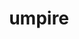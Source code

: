 ---
title: "umpire"
layout: cache
categories: [package, develop-2024-05-12]
meta: {"versions": ["2023.06.0", "2024.02.0", "6.0.0"], "compilers": ["cce@=15.0.1", "gcc@=10.3.0", "gcc@=11.1.0", "gcc@=11.4.0", "gcc@=7.3.1", "gcc@=7.5.0", "gcc@=9.4.0", "oneapi@=2024.0.0"], "oss": ["amzn2", "rhel8", "sle_hpc15", "ubuntu18.04", "ubuntu20.04", "ubuntu22.04"], "platforms": ["linux"], "targets": ["aarch64", "neoverse_n1", "neoverse_v1", "neoverse_v2", "ppc64le", "x86_64_v3", "x86_64_v4", "zen4"], "stacks": ["data-vis-sdk", "e4s", "e4s-cray-rhel", "e4s-cray-sles", "e4s-neoverse-v2", "e4s-neoverse_v1", "e4s-oneapi", "e4s-power", "e4s-rocm-external", "radiuss", "radiuss-aws", "radiuss-aws-aarch64", "root"], "num_specs": 45, "num_specs_by_stack": {"root": 45, "radiuss-aws-aarch64": 4, "radiuss-aws": 3, "e4s-cray-rhel": 1, "e4s-cray-sles": 1, "radiuss": 3, "e4s-power": 5, "data-vis-sdk": 2, "e4s-neoverse_v1": 7, "e4s-neoverse-v2": 7, "e4s": 5, "e4s-rocm-external": 4, "e4s-oneapi": 3}}
spec_details: [{"hash": "dny2ro7feucowjp67rxzbjk7ttemtyhm", "compiler": "gcc@=7.3.1", "versions": ["2023.06.0"], "os": "amzn2", "platform": "linux", "target": "aarch64", "variants": ["~asan", "~backtrace", "build_system=cmake", "build_type=Release", "+c", "~cuda", "~dev_benchmarks", "~device_alloc", "~deviceconst", "~examples", "~fortran", "generator=make", "~ipc_shmem", "~ipo", "+mpi", "~numa", "~openmp", "~openmp_target", "patches=b963f07,c9ddae1", "~rocm", "~sanitizer_tests", "+shared", "~sqlite_experimental", "tests=none", "~tools", "~werror"], "stacks": ["root", "radiuss-aws-aarch64"], "size": "-", "tarball": "https://binaries.spack.io/develop-2024-05-12/build_cache/linux-amzn2-aarch64/gcc-7.3.1/umpire-2023.06.0/linux-amzn2-aarch64-gcc-7.3.1-umpire-2023.06.0-dny2ro7feucowjp67rxzbjk7ttemtyhm.spack"}, {"hash": "rgmfyrnfvwkuk3kxlzbqflwdkw7oqxby", "compiler": "gcc@=7.3.1", "versions": ["2024.02.0"], "os": "amzn2", "platform": "linux", "target": "aarch64", "variants": ["~asan", "~backtrace", "build_system=cmake", "build_type=Release", "+c", "~cuda", "~dev_benchmarks", "~device_alloc", "~deviceconst", "~examples", "~fortran", "generator=make", "~ipc_shmem", "~ipo", "+mpi", "~numa", "~openmp", "~openmp_target", "~rocm", "~sanitizer_tests", "+shared", "~sqlite_experimental", "tests=none", "~tools", "~werror"], "stacks": ["root", "radiuss-aws-aarch64"], "size": "-", "tarball": "https://binaries.spack.io/develop-2024-05-12/build_cache/linux-amzn2-aarch64/gcc-7.3.1/umpire-2024.02.0/linux-amzn2-aarch64-gcc-7.3.1-umpire-2024.02.0-rgmfyrnfvwkuk3kxlzbqflwdkw7oqxby.spack"}, {"hash": "nvg4wbuobysoezd7tj4vg7kbqkewhbwm", "compiler": "gcc@=7.3.1", "versions": ["2023.06.0"], "os": "amzn2", "platform": "linux", "target": "neoverse_n1", "variants": ["~asan", "~backtrace", "build_system=cmake", "build_type=Release", "+c", "~cuda", "~dev_benchmarks", "~device_alloc", "~deviceconst", "~examples", "~fortran", "generator=make", "~ipc_shmem", "~ipo", "+mpi", "~numa", "~openmp", "~openmp_target", "patches=b963f07,c9ddae1", "~rocm", "~sanitizer_tests", "+shared", "~sqlite_experimental", "tests=none", "~tools", "~werror"], "stacks": ["root", "radiuss-aws-aarch64"], "size": "-", "tarball": "https://binaries.spack.io/develop-2024-05-12/build_cache/linux-amzn2-neoverse_n1/gcc-7.3.1/umpire-2023.06.0/linux-amzn2-neoverse_n1-gcc-7.3.1-umpire-2023.06.0-nvg4wbuobysoezd7tj4vg7kbqkewhbwm.spack"}, {"hash": "o445e75ibpvmhaztrz4p7vxmifhg6q5h", "compiler": "gcc@=7.3.1", "versions": ["2024.02.0"], "os": "amzn2", "platform": "linux", "target": "neoverse_n1", "variants": ["~asan", "~backtrace", "build_system=cmake", "build_type=Release", "+c", "~cuda", "~dev_benchmarks", "~device_alloc", "~deviceconst", "~examples", "~fortran", "generator=make", "~ipc_shmem", "~ipo", "+mpi", "~numa", "~openmp", "~openmp_target", "~rocm", "~sanitizer_tests", "+shared", "~sqlite_experimental", "tests=none", "~tools", "~werror"], "stacks": ["root", "radiuss-aws-aarch64"], "size": "-", "tarball": "https://binaries.spack.io/develop-2024-05-12/build_cache/linux-amzn2-neoverse_n1/gcc-7.3.1/umpire-2024.02.0/linux-amzn2-neoverse_n1-gcc-7.3.1-umpire-2024.02.0-o445e75ibpvmhaztrz4p7vxmifhg6q5h.spack"}, {"hash": "prfxzkkihumwi3a65fwek5mh6dkrbucy", "compiler": "gcc@=7.3.1", "versions": ["2023.06.0"], "os": "amzn2", "platform": "linux", "target": "x86_64_v3", "variants": ["~asan", "~backtrace", "build_system=cmake", "build_type=Release", "+c", "~cuda", "~dev_benchmarks", "~device_alloc", "~deviceconst", "~examples", "~fortran", "generator=make", "~ipc_shmem", "~ipo", "+mpi", "~numa", "~openmp", "~openmp_target", "patches=b963f07,c9ddae1", "~rocm", "~sanitizer_tests", "+shared", "~sqlite_experimental", "tests=none", "~tools", "~werror"], "stacks": ["radiuss-aws", "root"], "size": "-", "tarball": "https://binaries.spack.io/develop-2024-05-12/build_cache/linux-amzn2-x86_64_v3/gcc-7.3.1/umpire-2023.06.0/linux-amzn2-x86_64_v3-gcc-7.3.1-umpire-2023.06.0-prfxzkkihumwi3a65fwek5mh6dkrbucy.spack"}, {"hash": "q3xblma5e4sn4iawhl4yv4dxf67b3vfx", "compiler": "gcc@=7.3.1", "versions": ["2024.02.0"], "os": "amzn2", "platform": "linux", "target": "x86_64_v3", "variants": ["~asan", "~backtrace", "build_system=cmake", "build_type=Release", "+c", "~cuda", "~dev_benchmarks", "~device_alloc", "~deviceconst", "~examples", "~fortran", "generator=make", "~ipc_shmem", "~ipo", "+mpi", "~numa", "~openmp", "~openmp_target", "~rocm", "~sanitizer_tests", "+shared", "~sqlite_experimental", "tests=none", "~tools", "~werror"], "stacks": ["radiuss-aws", "root"], "size": "-", "tarball": "https://binaries.spack.io/develop-2024-05-12/build_cache/linux-amzn2-x86_64_v3/gcc-7.3.1/umpire-2024.02.0/linux-amzn2-x86_64_v3-gcc-7.3.1-umpire-2024.02.0-q3xblma5e4sn4iawhl4yv4dxf67b3vfx.spack"}, {"hash": "opvhxgrh46rxp5cqsn7zfe2c3wii2j6w", "compiler": "gcc@=7.3.1", "versions": ["2024.02.0"], "os": "amzn2", "platform": "linux", "target": "x86_64_v3", "variants": ["~asan", "~backtrace", "build_system=cmake", "build_type=Release", "+c", "+cuda", "cuda_arch=70", "~dev_benchmarks", "~device_alloc", "~deviceconst", "~examples", "~fortran", "generator=make", "~ipc_shmem", "~ipo", "+mpi", "~numa", "~openmp", "~openmp_target", "~rocm", "~sanitizer_tests", "~shared", "~sqlite_experimental", "tests=none", "~tools", "~werror"], "stacks": ["radiuss-aws", "root"], "size": "-", "tarball": "https://binaries.spack.io/develop-2024-05-12/build_cache/linux-amzn2-x86_64_v3/gcc-7.3.1/umpire-2024.02.0/linux-amzn2-x86_64_v3-gcc-7.3.1-umpire-2024.02.0-opvhxgrh46rxp5cqsn7zfe2c3wii2j6w.spack"}, {"hash": "nzfsiuz7ps2tpupnxjbm7e24lznv4vxy", "compiler": "cce@=15.0.1", "versions": ["2024.02.0"], "os": "rhel8", "platform": "linux", "target": "zen4", "variants": ["~asan", "~backtrace", "build_system=cmake", "build_type=Release", "+c", "~cuda", "~dev_benchmarks", "~device_alloc", "~deviceconst", "~examples", "~fortran", "generator=make", "~ipc_shmem", "~ipo", "+mpi", "~numa", "~openmp", "~openmp_target", "~rocm", "~sanitizer_tests", "+shared", "~sqlite_experimental", "tests=none", "~tools", "~werror"], "stacks": ["e4s-cray-rhel", "root"], "size": "-", "tarball": "https://binaries.spack.io/develop-2024-05-12/build_cache/linux-rhel8-zen4/cce-15.0.1/umpire-2024.02.0/linux-rhel8-zen4-cce-15.0.1-umpire-2024.02.0-nzfsiuz7ps2tpupnxjbm7e24lznv4vxy.spack"}, {"hash": "aqj547inapr64qmflvoqc6bvfmo2od2g", "compiler": "gcc@=10.3.0", "versions": ["2024.02.0"], "os": "sle_hpc15", "platform": "linux", "target": "x86_64_v4", "variants": ["~asan", "~backtrace", "build_system=cmake", "build_type=Release", "+c", "~cuda", "~dev_benchmarks", "~device_alloc", "~deviceconst", "~examples", "~fortran", "generator=make", "~ipc_shmem", "~ipo", "+mpi", "~numa", "~openmp", "~openmp_target", "~rocm", "~sanitizer_tests", "+shared", "~sqlite_experimental", "tests=none", "~tools", "~werror"], "stacks": ["root", "e4s-cray-sles"], "size": "-", "tarball": "https://binaries.spack.io/develop-2024-05-12/build_cache/linux-sle_hpc15-x86_64_v4/gcc-10.3.0/umpire-2024.02.0/linux-sle_hpc15-x86_64_v4-gcc-10.3.0-umpire-2024.02.0-aqj547inapr64qmflvoqc6bvfmo2od2g.spack"}, {"hash": "lnpwobzcpw7altpp75tr4kuqpobmri6e", "compiler": "gcc@=7.5.0", "versions": ["2024.02.0"], "os": "ubuntu18.04", "platform": "linux", "target": "x86_64_v3", "variants": ["~asan", "~backtrace", "build_system=cmake", "build_type=Release", "+c", "~cuda", "~dev_benchmarks", "~device_alloc", "~deviceconst", "~examples", "~fortran", "generator=make", "~ipc_shmem", "~ipo", "~mpi", "~numa", "+openmp", "~openmp_target", "~rocm", "~sanitizer_tests", "+shared", "~sqlite_experimental", "tests=none", "~tools", "~werror"], "stacks": ["root", "radiuss"], "size": "-", "tarball": "https://binaries.spack.io/develop-2024-05-12/build_cache/linux-ubuntu18.04-x86_64_v3/gcc-7.5.0/umpire-2024.02.0/linux-ubuntu18.04-x86_64_v3-gcc-7.5.0-umpire-2024.02.0-lnpwobzcpw7altpp75tr4kuqpobmri6e.spack"}, {"hash": "xcr7uwwrkntmsbq3udu65tp7bfl72sgd", "compiler": "gcc@=7.5.0", "versions": ["2023.06.0"], "os": "ubuntu18.04", "platform": "linux", "target": "x86_64_v3", "variants": ["~asan", "~backtrace", "build_system=cmake", "build_type=Release", "+c", "~cuda", "~dev_benchmarks", "~device_alloc", "~deviceconst", "~examples", "~fortran", "generator=make", "~ipc_shmem", "~ipo", "~mpi", "~numa", "~openmp", "~openmp_target", "patches=b963f07,c9ddae1", "~rocm", "~sanitizer_tests", "+shared", "~sqlite_experimental", "tests=none", "~tools", "~werror"], "stacks": ["root", "radiuss"], "size": "-", "tarball": "https://binaries.spack.io/develop-2024-05-12/build_cache/linux-ubuntu18.04-x86_64_v3/gcc-7.5.0/umpire-2023.06.0/linux-ubuntu18.04-x86_64_v3-gcc-7.5.0-umpire-2023.06.0-xcr7uwwrkntmsbq3udu65tp7bfl72sgd.spack"}, {"hash": "qhyxsa4luvwldcyyg2dc6dn2jiztuywj", "compiler": "gcc@=7.5.0", "versions": ["2024.02.0"], "os": "ubuntu18.04", "platform": "linux", "target": "x86_64_v3", "variants": ["~asan", "~backtrace", "build_system=cmake", "build_type=Release", "+c", "~cuda", "~dev_benchmarks", "~device_alloc", "~deviceconst", "~examples", "~fortran", "generator=make", "~ipc_shmem", "~ipo", "~mpi", "~numa", "~openmp", "~openmp_target", "~rocm", "~sanitizer_tests", "+shared", "~sqlite_experimental", "tests=none", "~tools", "~werror"], "stacks": ["root", "radiuss"], "size": "-", "tarball": "https://binaries.spack.io/develop-2024-05-12/build_cache/linux-ubuntu18.04-x86_64_v3/gcc-7.5.0/umpire-2024.02.0/linux-ubuntu18.04-x86_64_v3-gcc-7.5.0-umpire-2024.02.0-qhyxsa4luvwldcyyg2dc6dn2jiztuywj.spack"}, {"hash": "fuwfb7xp6ipa5naobeq2tb6qb53axn22", "compiler": "gcc@=9.4.0", "versions": ["2024.02.0"], "os": "ubuntu20.04", "platform": "linux", "target": "ppc64le", "variants": ["~asan", "~backtrace", "build_system=cmake", "build_type=Release", "+c", "~cuda", "~dev_benchmarks", "~device_alloc", "~deviceconst", "~examples", "~fortran", "generator=make", "~ipc_shmem", "~ipo", "+mpi", "~numa", "+openmp", "~openmp_target", "~rocm", "~sanitizer_tests", "+shared", "~sqlite_experimental", "tests=none", "~tools", "~werror"], "stacks": ["root", "e4s-power"], "size": "-", "tarball": "https://binaries.spack.io/develop-2024-05-12/build_cache/linux-ubuntu20.04-ppc64le/gcc-9.4.0/umpire-2024.02.0/linux-ubuntu20.04-ppc64le-gcc-9.4.0-umpire-2024.02.0-fuwfb7xp6ipa5naobeq2tb6qb53axn22.spack"}, {"hash": "ykplxmv5wkgqqldhj7mejvnxkdmbu37w", "compiler": "gcc@=9.4.0", "versions": ["2023.06.0"], "os": "ubuntu20.04", "platform": "linux", "target": "ppc64le", "variants": ["~asan", "~backtrace", "build_system=cmake", "build_type=Release", "+c", "~cuda", "~dev_benchmarks", "~device_alloc", "~deviceconst", "~examples", "~fortran", "generator=make", "~ipc_shmem", "~ipo", "+mpi", "~numa", "~openmp", "~openmp_target", "patches=b963f07,c9ddae1", "~rocm", "~sanitizer_tests", "+shared", "~sqlite_experimental", "tests=none", "~tools", "~werror"], "stacks": ["root", "e4s-power"], "size": "-", "tarball": "https://binaries.spack.io/develop-2024-05-12/build_cache/linux-ubuntu20.04-ppc64le/gcc-9.4.0/umpire-2023.06.0/linux-ubuntu20.04-ppc64le-gcc-9.4.0-umpire-2023.06.0-ykplxmv5wkgqqldhj7mejvnxkdmbu37w.spack"}, {"hash": "tegc6x3n3qp7dkltvnxpz443ocrib4ox", "compiler": "gcc@=9.4.0", "versions": ["2024.02.0"], "os": "ubuntu20.04", "platform": "linux", "target": "ppc64le", "variants": ["~asan", "~backtrace", "build_system=cmake", "build_type=Release", "+c", "+cuda", "cuda_arch=70", "~dev_benchmarks", "~device_alloc", "~deviceconst", "~examples", "~fortran", "generator=make", "~ipc_shmem", "~ipo", "+mpi", "~numa", "~openmp", "~openmp_target", "~rocm", "~sanitizer_tests", "~shared", "~sqlite_experimental", "tests=none", "~tools", "~werror"], "stacks": ["root", "e4s-power"], "size": "-", "tarball": "https://binaries.spack.io/develop-2024-05-12/build_cache/linux-ubuntu20.04-ppc64le/gcc-9.4.0/umpire-2024.02.0/linux-ubuntu20.04-ppc64le-gcc-9.4.0-umpire-2024.02.0-tegc6x3n3qp7dkltvnxpz443ocrib4ox.spack"}, {"hash": "r7hp6nckrp3kvqcrtjjz5ebt5xzokmwl", "compiler": "gcc@=9.4.0", "versions": ["2024.02.0"], "os": "ubuntu20.04", "platform": "linux", "target": "ppc64le", "variants": ["~asan", "~backtrace", "build_system=cmake", "build_type=Release", "+c", "~cuda", "~dev_benchmarks", "~device_alloc", "~deviceconst", "~examples", "~fortran", "generator=make", "~ipc_shmem", "~ipo", "+mpi", "~numa", "~openmp", "~openmp_target", "~rocm", "~sanitizer_tests", "+shared", "~sqlite_experimental", "tests=none", "~tools", "~werror"], "stacks": ["root", "e4s-power"], "size": "-", "tarball": "https://binaries.spack.io/develop-2024-05-12/build_cache/linux-ubuntu20.04-ppc64le/gcc-9.4.0/umpire-2024.02.0/linux-ubuntu20.04-ppc64le-gcc-9.4.0-umpire-2024.02.0-r7hp6nckrp3kvqcrtjjz5ebt5xzokmwl.spack"}, {"hash": "afkaifps4idrrgqa4j6i4uql7mv3v7va", "compiler": "gcc@=9.4.0", "versions": ["6.0.0"], "os": "ubuntu20.04", "platform": "linux", "target": "ppc64le", "variants": ["~asan", "~backtrace", "build_system=cmake", "build_type=Release", "+c", "+cuda", "cuda_arch=70", "~dev_benchmarks", "~device_alloc", "~deviceconst", "~examples", "~fortran", "generator=make", "~ipc_shmem", "~ipo", "+mpi", "~numa", "~openmp", "~openmp_target", "~rocm", "~sanitizer_tests", "~shared", "~sqlite_experimental", "tests=none", "~tools", "~werror"], "stacks": ["root", "e4s-power"], "size": "-", "tarball": "https://binaries.spack.io/develop-2024-05-12/build_cache/linux-ubuntu20.04-ppc64le/gcc-9.4.0/umpire-6.0.0/linux-ubuntu20.04-ppc64le-gcc-9.4.0-umpire-6.0.0-afkaifps4idrrgqa4j6i4uql7mv3v7va.spack"}, {"hash": "b4iwiy26wnotcbwlxochp55fn3ulop5e", "compiler": "gcc@=11.1.0", "versions": ["6.0.0"], "os": "ubuntu20.04", "platform": "linux", "target": "x86_64_v3", "variants": ["~asan", "~backtrace", "build_system=cmake", "build_type=Release", "+c", "~cuda", "~dev_benchmarks", "~device_alloc", "~deviceconst", "~examples", "~fortran", "generator=make", "~ipc_shmem", "~ipo", "~mpi", "~numa", "~openmp", "~openmp_target", "~rocm", "~sanitizer_tests", "+shared", "~sqlite_experimental", "tests=none", "~tools", "~werror"], "stacks": ["data-vis-sdk", "root"], "size": "-", "tarball": "https://binaries.spack.io/develop-2024-05-12/build_cache/linux-ubuntu20.04-x86_64_v3/gcc-11.1.0/umpire-6.0.0/linux-ubuntu20.04-x86_64_v3-gcc-11.1.0-umpire-6.0.0-b4iwiy26wnotcbwlxochp55fn3ulop5e.spack"}, {"hash": "5n6koxrvduzpoq52f2e3bemqhqojjjjq", "compiler": "gcc@=11.1.0", "versions": ["6.0.0"], "os": "ubuntu20.04", "platform": "linux", "target": "x86_64_v3", "variants": ["~asan", "~backtrace", "build_system=cmake", "build_type=Release", "+c", "~cuda", "~dev_benchmarks", "~device_alloc", "~deviceconst", "~examples", "~fortran", "generator=make", "~ipc_shmem", "~ipo", "~mpi", "~numa", "~openmp", "~openmp_target", "~rocm", "~sanitizer_tests", "+shared", "~sqlite_experimental", "tests=none", "~tools", "~werror"], "stacks": ["data-vis-sdk", "root"], "size": "-", "tarball": "https://binaries.spack.io/develop-2024-05-12/build_cache/linux-ubuntu20.04-x86_64_v3/gcc-11.1.0/umpire-6.0.0/linux-ubuntu20.04-x86_64_v3-gcc-11.1.0-umpire-6.0.0-5n6koxrvduzpoq52f2e3bemqhqojjjjq.spack"}, {"hash": "hhjfkghtrahdbevji4uej4qprtstcho2", "compiler": "gcc@=11.4.0", "versions": ["2023.06.0"], "os": "ubuntu22.04", "platform": "linux", "target": "neoverse_v1", "variants": ["~asan", "~backtrace", "build_system=cmake", "build_type=Release", "+c", "~cuda", "~dev_benchmarks", "~device_alloc", "~deviceconst", "~examples", "~fortran", "generator=make", "~ipc_shmem", "~ipo", "+mpi", "~numa", "~openmp", "~openmp_target", "patches=b963f07,c9ddae1", "~rocm", "~sanitizer_tests", "+shared", "~sqlite_experimental", "tests=none", "~tools", "~werror"], "stacks": ["root", "e4s-neoverse_v1"], "size": "-", "tarball": "https://binaries.spack.io/develop-2024-05-12/build_cache/linux-ubuntu22.04-neoverse_v1/gcc-11.4.0/umpire-2023.06.0/linux-ubuntu22.04-neoverse_v1-gcc-11.4.0-umpire-2023.06.0-hhjfkghtrahdbevji4uej4qprtstcho2.spack"}, {"hash": "rh45on2bw7zyghouwh3xbsco7y32njsu", "compiler": "gcc@=11.4.0", "versions": ["2024.02.0"], "os": "ubuntu22.04", "platform": "linux", "target": "neoverse_v1", "variants": ["~asan", "~backtrace", "build_system=cmake", "build_type=Release", "+c", "~cuda", "~dev_benchmarks", "~device_alloc", "~deviceconst", "~examples", "~fortran", "generator=make", "~ipc_shmem", "~ipo", "+mpi", "~numa", "+openmp", "~openmp_target", "~rocm", "~sanitizer_tests", "+shared", "~sqlite_experimental", "tests=none", "~tools", "~werror"], "stacks": ["root", "e4s-neoverse_v1"], "size": "-", "tarball": "https://binaries.spack.io/develop-2024-05-12/build_cache/linux-ubuntu22.04-neoverse_v1/gcc-11.4.0/umpire-2024.02.0/linux-ubuntu22.04-neoverse_v1-gcc-11.4.0-umpire-2024.02.0-rh45on2bw7zyghouwh3xbsco7y32njsu.spack"}, {"hash": "65rjvx6pdatiqke7nh5ehcmwdnkz4mh3", "compiler": "gcc@=11.4.0", "versions": ["2024.02.0"], "os": "ubuntu22.04", "platform": "linux", "target": "neoverse_v1", "variants": ["~asan", "~backtrace", "build_system=cmake", "build_type=Release", "+c", "+cuda", "cuda_arch=75", "~dev_benchmarks", "~device_alloc", "~deviceconst", "~examples", "~fortran", "generator=make", "~ipc_shmem", "~ipo", "+mpi", "~numa", "~openmp", "~openmp_target", "~rocm", "~sanitizer_tests", "~shared", "~sqlite_experimental", "tests=none", "~tools", "~werror"], "stacks": ["root", "e4s-neoverse_v1"], "size": "-", "tarball": "https://binaries.spack.io/develop-2024-05-12/build_cache/linux-ubuntu22.04-neoverse_v1/gcc-11.4.0/umpire-2024.02.0/linux-ubuntu22.04-neoverse_v1-gcc-11.4.0-umpire-2024.02.0-65rjvx6pdatiqke7nh5ehcmwdnkz4mh3.spack"}, {"hash": "xkwibvw7s2wnxzytfxkmfotlh4kurpwn", "compiler": "gcc@=11.4.0", "versions": ["2024.02.0"], "os": "ubuntu22.04", "platform": "linux", "target": "neoverse_v1", "variants": ["~asan", "~backtrace", "build_system=cmake", "build_type=Release", "+c", "+cuda", "cuda_arch=90", "~dev_benchmarks", "~device_alloc", "~deviceconst", "~examples", "~fortran", "generator=make", "~ipc_shmem", "~ipo", "+mpi", "~numa", "~openmp", "~openmp_target", "~rocm", "~sanitizer_tests", "~shared", "~sqlite_experimental", "tests=none", "~tools", "~werror"], "stacks": ["root", "e4s-neoverse_v1"], "size": "-", "tarball": "https://binaries.spack.io/develop-2024-05-12/build_cache/linux-ubuntu22.04-neoverse_v1/gcc-11.4.0/umpire-2024.02.0/linux-ubuntu22.04-neoverse_v1-gcc-11.4.0-umpire-2024.02.0-xkwibvw7s2wnxzytfxkmfotlh4kurpwn.spack"}, {"hash": "6k4f35vdi62v3o7jpvm2kwnfn33732nn", "compiler": "gcc@=11.4.0", "versions": ["2024.02.0"], "os": "ubuntu22.04", "platform": "linux", "target": "neoverse_v1", "variants": ["~asan", "~backtrace", "build_system=cmake", "build_type=Release", "+c", "~cuda", "~dev_benchmarks", "~device_alloc", "~deviceconst", "~examples", "~fortran", "generator=make", "~ipc_shmem", "~ipo", "+mpi", "~numa", "~openmp", "~openmp_target", "~rocm", "~sanitizer_tests", "+shared", "~sqlite_experimental", "tests=none", "~tools", "~werror"], "stacks": ["root", "e4s-neoverse_v1"], "size": "-", "tarball": "https://binaries.spack.io/develop-2024-05-12/build_cache/linux-ubuntu22.04-neoverse_v1/gcc-11.4.0/umpire-2024.02.0/linux-ubuntu22.04-neoverse_v1-gcc-11.4.0-umpire-2024.02.0-6k4f35vdi62v3o7jpvm2kwnfn33732nn.spack"}, {"hash": "zmyvhlskw3aqdhc6kvv7rciur7syadnn", "compiler": "gcc@=11.4.0", "versions": ["2024.02.0"], "os": "ubuntu22.04", "platform": "linux", "target": "neoverse_v1", "variants": ["~asan", "~backtrace", "build_system=cmake", "build_type=Release", "+c", "+cuda", "cuda_arch=80", "~dev_benchmarks", "~device_alloc", "~deviceconst", "~examples", "~fortran", "generator=make", "~ipc_shmem", "~ipo", "+mpi", "~numa", "~openmp", "~openmp_target", "~rocm", "~sanitizer_tests", "~shared", "~sqlite_experimental", "tests=none", "~tools", "~werror"], "stacks": ["root", "e4s-neoverse_v1"], "size": "-", "tarball": "https://binaries.spack.io/develop-2024-05-12/build_cache/linux-ubuntu22.04-neoverse_v1/gcc-11.4.0/umpire-2024.02.0/linux-ubuntu22.04-neoverse_v1-gcc-11.4.0-umpire-2024.02.0-zmyvhlskw3aqdhc6kvv7rciur7syadnn.spack"}, {"hash": "ukmxyju4hontvieulhltz6tmcdfynrz3", "compiler": "gcc@=11.4.0", "versions": ["2024.02.0"], "os": "ubuntu22.04", "platform": "linux", "target": "neoverse_v1", "variants": ["~asan", "~backtrace", "build_system=cmake", "build_type=Release", "+c", "~cuda", "~dev_benchmarks", "~device_alloc", "~deviceconst", "~examples", "~fortran", "generator=make", "~ipc_shmem", "~ipo", "+mpi", "~numa", "~openmp", "~openmp_target", "~rocm", "~sanitizer_tests", "+shared", "~sqlite_experimental", "tests=none", "~tools", "~werror"], "stacks": ["root", "e4s-neoverse_v1"], "size": "-", "tarball": "https://binaries.spack.io/develop-2024-05-12/build_cache/linux-ubuntu22.04-neoverse_v1/gcc-11.4.0/umpire-2024.02.0/linux-ubuntu22.04-neoverse_v1-gcc-11.4.0-umpire-2024.02.0-ukmxyju4hontvieulhltz6tmcdfynrz3.spack"}, {"hash": "ncfthlxl272sos4rlvxrokfr446m3fku", "compiler": "gcc@=11.4.0", "versions": ["2023.06.0"], "os": "ubuntu22.04", "platform": "linux", "target": "neoverse_v2", "variants": ["~asan", "~backtrace", "build_system=cmake", "build_type=Release", "+c", "~cuda", "~dev_benchmarks", "~device_alloc", "~deviceconst", "~examples", "~fortran", "generator=make", "~ipc_shmem", "~ipo", "+mpi", "~numa", "~openmp", "~openmp_target", "patches=b963f07,c9ddae1", "~rocm", "~sanitizer_tests", "+shared", "~sqlite_experimental", "tests=none", "~tools", "~werror"], "stacks": ["root", "e4s-neoverse-v2"], "size": "-", "tarball": "https://binaries.spack.io/develop-2024-05-12/build_cache/linux-ubuntu22.04-neoverse_v2/gcc-11.4.0/umpire-2023.06.0/linux-ubuntu22.04-neoverse_v2-gcc-11.4.0-umpire-2023.06.0-ncfthlxl272sos4rlvxrokfr446m3fku.spack"}, {"hash": "45ohfkmgp4mt3ysbb3r6j2mpaytnxbmr", "compiler": "gcc@=11.4.0", "versions": ["2024.02.0"], "os": "ubuntu22.04", "platform": "linux", "target": "neoverse_v2", "variants": ["~asan", "~backtrace", "build_system=cmake", "build_type=Release", "+c", "~cuda", "~dev_benchmarks", "~device_alloc", "~deviceconst", "~examples", "~fortran", "generator=make", "~ipc_shmem", "~ipo", "+mpi", "~numa", "~openmp", "~openmp_target", "~rocm", "~sanitizer_tests", "+shared", "~sqlite_experimental", "tests=none", "~tools", "~werror"], "stacks": ["root", "e4s-neoverse-v2"], "size": "-", "tarball": "https://binaries.spack.io/develop-2024-05-12/build_cache/linux-ubuntu22.04-neoverse_v2/gcc-11.4.0/umpire-2024.02.0/linux-ubuntu22.04-neoverse_v2-gcc-11.4.0-umpire-2024.02.0-45ohfkmgp4mt3ysbb3r6j2mpaytnxbmr.spack"}, {"hash": "pimr5uj2mfaf7bstbl2frvme4vxxqdje", "compiler": "gcc@=11.4.0", "versions": ["2024.02.0"], "os": "ubuntu22.04", "platform": "linux", "target": "neoverse_v2", "variants": ["~asan", "~backtrace", "build_system=cmake", "build_type=Release", "+c", "~cuda", "~dev_benchmarks", "~device_alloc", "~deviceconst", "~examples", "~fortran", "generator=make", "~ipc_shmem", "~ipo", "+mpi", "~numa", "+openmp", "~openmp_target", "~rocm", "~sanitizer_tests", "+shared", "~sqlite_experimental", "tests=none", "~tools", "~werror"], "stacks": ["root", "e4s-neoverse-v2"], "size": "-", "tarball": "https://binaries.spack.io/develop-2024-05-12/build_cache/linux-ubuntu22.04-neoverse_v2/gcc-11.4.0/umpire-2024.02.0/linux-ubuntu22.04-neoverse_v2-gcc-11.4.0-umpire-2024.02.0-pimr5uj2mfaf7bstbl2frvme4vxxqdje.spack"}, {"hash": "zfhuidxw4mc5ivmryktgqwmzvk4pqf6b", "compiler": "gcc@=11.4.0", "versions": ["2024.02.0"], "os": "ubuntu22.04", "platform": "linux", "target": "neoverse_v2", "variants": ["~asan", "~backtrace", "build_system=cmake", "build_type=Release", "+c", "~cuda", "~dev_benchmarks", "~device_alloc", "~deviceconst", "~examples", "~fortran", "generator=make", "~ipc_shmem", "~ipo", "+mpi", "~numa", "~openmp", "~openmp_target", "~rocm", "~sanitizer_tests", "+shared", "~sqlite_experimental", "tests=none", "~tools", "~werror"], "stacks": ["root", "e4s-neoverse-v2"], "size": "-", "tarball": "https://binaries.spack.io/develop-2024-05-12/build_cache/linux-ubuntu22.04-neoverse_v2/gcc-11.4.0/umpire-2024.02.0/linux-ubuntu22.04-neoverse_v2-gcc-11.4.0-umpire-2024.02.0-zfhuidxw4mc5ivmryktgqwmzvk4pqf6b.spack"}, {"hash": "znfajjap55u4nppg5zgajuhd3tv5p7ew", "compiler": "gcc@=11.4.0", "versions": ["2024.02.0"], "os": "ubuntu22.04", "platform": "linux", "target": "neoverse_v2", "variants": ["~asan", "~backtrace", "build_system=cmake", "build_type=Release", "+c", "+cuda", "cuda_arch=80", "~dev_benchmarks", "~device_alloc", "~deviceconst", "~examples", "~fortran", "generator=make", "~ipc_shmem", "~ipo", "+mpi", "~numa", "~openmp", "~openmp_target", "~rocm", "~sanitizer_tests", "~shared", "~sqlite_experimental", "tests=none", "~tools", "~werror"], "stacks": ["root", "e4s-neoverse-v2"], "size": "-", "tarball": "https://binaries.spack.io/develop-2024-05-12/build_cache/linux-ubuntu22.04-neoverse_v2/gcc-11.4.0/umpire-2024.02.0/linux-ubuntu22.04-neoverse_v2-gcc-11.4.0-umpire-2024.02.0-znfajjap55u4nppg5zgajuhd3tv5p7ew.spack"}, {"hash": "roi7wfpmygadmbclokhv7r3h4zlroeus", "compiler": "gcc@=11.4.0", "versions": ["2024.02.0"], "os": "ubuntu22.04", "platform": "linux", "target": "neoverse_v2", "variants": ["~asan", "~backtrace", "build_system=cmake", "build_type=Release", "+c", "+cuda", "cuda_arch=75", "~dev_benchmarks", "~device_alloc", "~deviceconst", "~examples", "~fortran", "generator=make", "~ipc_shmem", "~ipo", "+mpi", "~numa", "~openmp", "~openmp_target", "~rocm", "~sanitizer_tests", "~shared", "~sqlite_experimental", "tests=none", "~tools", "~werror"], "stacks": ["root", "e4s-neoverse-v2"], "size": "-", "tarball": "https://binaries.spack.io/develop-2024-05-12/build_cache/linux-ubuntu22.04-neoverse_v2/gcc-11.4.0/umpire-2024.02.0/linux-ubuntu22.04-neoverse_v2-gcc-11.4.0-umpire-2024.02.0-roi7wfpmygadmbclokhv7r3h4zlroeus.spack"}, {"hash": "x2iwaei2bswmmmslhxacxiyxpyhvuu3a", "compiler": "gcc@=11.4.0", "versions": ["2024.02.0"], "os": "ubuntu22.04", "platform": "linux", "target": "neoverse_v2", "variants": ["~asan", "~backtrace", "build_system=cmake", "build_type=Release", "+c", "+cuda", "cuda_arch=90", "~dev_benchmarks", "~device_alloc", "~deviceconst", "~examples", "~fortran", "generator=make", "~ipc_shmem", "~ipo", "+mpi", "~numa", "~openmp", "~openmp_target", "~rocm", "~sanitizer_tests", "~shared", "~sqlite_experimental", "tests=none", "~tools", "~werror"], "stacks": ["root", "e4s-neoverse-v2"], "size": "-", "tarball": "https://binaries.spack.io/develop-2024-05-12/build_cache/linux-ubuntu22.04-neoverse_v2/gcc-11.4.0/umpire-2024.02.0/linux-ubuntu22.04-neoverse_v2-gcc-11.4.0-umpire-2024.02.0-x2iwaei2bswmmmslhxacxiyxpyhvuu3a.spack"}, {"hash": "csls7wsf4osvgtjqw2xhnqsadvjg3vyv", "compiler": "gcc@=11.4.0", "versions": ["2023.06.0"], "os": "ubuntu22.04", "platform": "linux", "target": "x86_64_v3", "variants": ["~asan", "~backtrace", "build_system=cmake", "build_type=Release", "+c", "~cuda", "~dev_benchmarks", "~device_alloc", "~deviceconst", "~examples", "~fortran", "generator=make", "~ipc_shmem", "~ipo", "+mpi", "~numa", "~openmp", "~openmp_target", "patches=b963f07,c9ddae1", "~rocm", "~sanitizer_tests", "+shared", "~sqlite_experimental", "tests=none", "~tools", "~werror"], "stacks": ["root", "e4s"], "size": "-", "tarball": "https://binaries.spack.io/develop-2024-05-12/build_cache/linux-ubuntu22.04-x86_64_v3/gcc-11.4.0/umpire-2023.06.0/linux-ubuntu22.04-x86_64_v3-gcc-11.4.0-umpire-2023.06.0-csls7wsf4osvgtjqw2xhnqsadvjg3vyv.spack"}, {"hash": "nxlw2ir53isu2lhwzhd2m5dp6map36dz", "compiler": "gcc@=11.4.0", "versions": ["2023.06.0"], "os": "ubuntu22.04", "platform": "linux", "target": "x86_64_v3", "variants": ["~asan", "~backtrace", "build_system=cmake", "build_type=Release", "+c", "~cuda", "~dev_benchmarks", "~device_alloc", "~deviceconst", "~examples", "~fortran", "generator=make", "~ipc_shmem", "~ipo", "+mpi", "~numa", "~openmp", "~openmp_target", "patches=b963f07,c9ddae1", "~rocm", "~sanitizer_tests", "+shared", "~sqlite_experimental", "tests=none", "~tools", "~werror"], "stacks": ["root", "e4s"], "size": "-", "tarball": "https://binaries.spack.io/develop-2024-05-12/build_cache/linux-ubuntu22.04-x86_64_v3/gcc-11.4.0/umpire-2023.06.0/linux-ubuntu22.04-x86_64_v3-gcc-11.4.0-umpire-2023.06.0-nxlw2ir53isu2lhwzhd2m5dp6map36dz.spack"}, {"hash": "hp6erikuuxty44okabmxl7ieab4qgis2", "compiler": "gcc@=11.4.0", "versions": ["2024.02.0"], "os": "ubuntu22.04", "platform": "linux", "target": "x86_64_v3", "variants": ["~asan", "~backtrace", "build_system=cmake", "build_type=Release", "+c", "~cuda", "~dev_benchmarks", "~device_alloc", "~deviceconst", "~examples", "~fortran", "generator=make", "~ipc_shmem", "~ipo", "+mpi", "~numa", "+openmp", "~openmp_target", "~rocm", "~sanitizer_tests", "+shared", "~sqlite_experimental", "tests=none", "~tools", "~werror"], "stacks": ["root", "e4s"], "size": "-", "tarball": "https://binaries.spack.io/develop-2024-05-12/build_cache/linux-ubuntu22.04-x86_64_v3/gcc-11.4.0/umpire-2024.02.0/linux-ubuntu22.04-x86_64_v3-gcc-11.4.0-umpire-2024.02.0-hp6erikuuxty44okabmxl7ieab4qgis2.spack"}, {"hash": "hlejcdlwfeteyq4rtzef3rothcklb6nf", "compiler": "gcc@=11.4.0", "versions": ["2024.02.0"], "os": "ubuntu22.04", "platform": "linux", "target": "x86_64_v3", "variants": ["amdgpu_target=gfx908", "~asan", "~backtrace", "build_system=cmake", "build_type=Release", "+c", "~cuda", "~dev_benchmarks", "~device_alloc", "~deviceconst", "~examples", "~fortran", "generator=make", "~ipc_shmem", "~ipo", "+mpi", "~numa", "~openmp", "~openmp_target", "+rocm", "~sanitizer_tests", "+shared", "~sqlite_experimental", "tests=none", "~tools", "~werror"], "stacks": ["root", "e4s-rocm-external"], "size": "-", "tarball": "https://binaries.spack.io/develop-2024-05-12/build_cache/linux-ubuntu22.04-x86_64_v3/gcc-11.4.0/umpire-2024.02.0/linux-ubuntu22.04-x86_64_v3-gcc-11.4.0-umpire-2024.02.0-hlejcdlwfeteyq4rtzef3rothcklb6nf.spack"}, {"hash": "3jkiucxldubbxk66tacbva6xwkegedcs", "compiler": "gcc@=11.4.0", "versions": ["2024.02.0"], "os": "ubuntu22.04", "platform": "linux", "target": "x86_64_v3", "variants": ["amdgpu_target=gfx90a", "~asan", "~backtrace", "build_system=cmake", "build_type=Release", "+c", "~cuda", "~dev_benchmarks", "~device_alloc", "~deviceconst", "~examples", "~fortran", "generator=make", "~ipc_shmem", "~ipo", "+mpi", "~numa", "~openmp", "~openmp_target", "+rocm", "~sanitizer_tests", "+shared", "~sqlite_experimental", "tests=none", "~tools", "~werror"], "stacks": ["root", "e4s-rocm-external"], "size": "-", "tarball": "https://binaries.spack.io/develop-2024-05-12/build_cache/linux-ubuntu22.04-x86_64_v3/gcc-11.4.0/umpire-2024.02.0/linux-ubuntu22.04-x86_64_v3-gcc-11.4.0-umpire-2024.02.0-3jkiucxldubbxk66tacbva6xwkegedcs.spack"}, {"hash": "bhmy36q5ee26aergn3wunzgq7wor5bex", "compiler": "gcc@=11.4.0", "versions": ["2024.02.0"], "os": "ubuntu22.04", "platform": "linux", "target": "x86_64_v3", "variants": ["~asan", "~backtrace", "build_system=cmake", "build_type=Release", "+c", "~cuda", "~dev_benchmarks", "~device_alloc", "~deviceconst", "~examples", "~fortran", "generator=make", "~ipc_shmem", "~ipo", "+mpi", "~numa", "~openmp", "~openmp_target", "~rocm", "~sanitizer_tests", "+shared", "~sqlite_experimental", "tests=none", "~tools", "~werror"], "stacks": ["root", "e4s"], "size": "-", "tarball": "https://binaries.spack.io/develop-2024-05-12/build_cache/linux-ubuntu22.04-x86_64_v3/gcc-11.4.0/umpire-2024.02.0/linux-ubuntu22.04-x86_64_v3-gcc-11.4.0-umpire-2024.02.0-bhmy36q5ee26aergn3wunzgq7wor5bex.spack"}, {"hash": "w6vsvwkamoyussapnpaqwlkuhju5g32v", "compiler": "gcc@=11.4.0", "versions": ["2024.02.0"], "os": "ubuntu22.04", "platform": "linux", "target": "x86_64_v3", "variants": ["~asan", "~backtrace", "build_system=cmake", "build_type=Release", "+c", "~cuda", "~dev_benchmarks", "~device_alloc", "~deviceconst", "~examples", "~fortran", "generator=make", "~ipc_shmem", "~ipo", "+mpi", "~numa", "~openmp", "~openmp_target", "~rocm", "~sanitizer_tests", "+shared", "~sqlite_experimental", "tests=none", "~tools", "~werror"], "stacks": ["root", "e4s"], "size": "-", "tarball": "https://binaries.spack.io/develop-2024-05-12/build_cache/linux-ubuntu22.04-x86_64_v3/gcc-11.4.0/umpire-2024.02.0/linux-ubuntu22.04-x86_64_v3-gcc-11.4.0-umpire-2024.02.0-w6vsvwkamoyussapnpaqwlkuhju5g32v.spack"}, {"hash": "6djzufhzhuxs355hykqvnnwxyezfupt7", "compiler": "gcc@=11.4.0", "versions": ["6.0.0"], "os": "ubuntu22.04", "platform": "linux", "target": "x86_64_v3", "variants": ["amdgpu_target=gfx90a", "~asan", "~backtrace", "build_system=cmake", "build_type=Release", "+c", "~cuda", "~dev_benchmarks", "~device_alloc", "~deviceconst", "~examples", "~fortran", "generator=make", "~ipc_shmem", "~ipo", "+mpi", "~numa", "~openmp", "~openmp_target", "+rocm", "~sanitizer_tests", "+shared", "~sqlite_experimental", "tests=none", "~tools", "~werror"], "stacks": ["root", "e4s-rocm-external"], "size": "-", "tarball": "https://binaries.spack.io/develop-2024-05-12/build_cache/linux-ubuntu22.04-x86_64_v3/gcc-11.4.0/umpire-6.0.0/linux-ubuntu22.04-x86_64_v3-gcc-11.4.0-umpire-6.0.0-6djzufhzhuxs355hykqvnnwxyezfupt7.spack"}, {"hash": "wlsvwyzudzgso3l6rp5keyp33bspaw2z", "compiler": "gcc@=11.4.0", "versions": ["6.0.0"], "os": "ubuntu22.04", "platform": "linux", "target": "x86_64_v3", "variants": ["amdgpu_target=gfx908", "~asan", "~backtrace", "build_system=cmake", "build_type=Release", "+c", "~cuda", "~dev_benchmarks", "~device_alloc", "~deviceconst", "~examples", "~fortran", "generator=make", "~ipc_shmem", "~ipo", "+mpi", "~numa", "~openmp", "~openmp_target", "+rocm", "~sanitizer_tests", "+shared", "~sqlite_experimental", "tests=none", "~tools", "~werror"], "stacks": ["root", "e4s-rocm-external"], "size": "-", "tarball": "https://binaries.spack.io/develop-2024-05-12/build_cache/linux-ubuntu22.04-x86_64_v3/gcc-11.4.0/umpire-6.0.0/linux-ubuntu22.04-x86_64_v3-gcc-11.4.0-umpire-6.0.0-wlsvwyzudzgso3l6rp5keyp33bspaw2z.spack"}, {"hash": "3s4jtjbxgkifag4ud2iwjpe6z2vcsejq", "compiler": "oneapi@=2024.0.0", "versions": ["2024.02.0"], "os": "ubuntu22.04", "platform": "linux", "target": "x86_64_v3", "variants": ["~asan", "~backtrace", "build_system=cmake", "build_type=Release", "+c", "~cuda", "~dev_benchmarks", "~device_alloc", "~deviceconst", "~examples", "~fortran", "generator=make", "~ipc_shmem", "~ipo", "+mpi", "~numa", "+openmp", "~openmp_target", "~rocm", "~sanitizer_tests", "+shared", "~sqlite_experimental", "tests=none", "~tools", "~werror"], "stacks": ["root", "e4s-oneapi"], "size": "-", "tarball": "https://binaries.spack.io/develop-2024-05-12/build_cache/linux-ubuntu22.04-x86_64_v3/oneapi-2024.0.0/umpire-2024.02.0/linux-ubuntu22.04-x86_64_v3-oneapi-2024.0.0-umpire-2024.02.0-3s4jtjbxgkifag4ud2iwjpe6z2vcsejq.spack"}, {"hash": "xg3lhu3ubwrdgiiq5h6v3a5ldbremi77", "compiler": "oneapi@=2024.0.0", "versions": ["2023.06.0"], "os": "ubuntu22.04", "platform": "linux", "target": "x86_64_v3", "variants": ["~asan", "~backtrace", "build_system=cmake", "build_type=Release", "+c", "~cuda", "~dev_benchmarks", "~device_alloc", "~deviceconst", "~examples", "~fortran", "generator=make", "~ipc_shmem", "~ipo", "+mpi", "~numa", "~openmp", "~openmp_target", "patches=b963f07,c9ddae1", "~rocm", "~sanitizer_tests", "+shared", "~sqlite_experimental", "tests=none", "~tools", "~werror"], "stacks": ["root", "e4s-oneapi"], "size": "-", "tarball": "https://binaries.spack.io/develop-2024-05-12/build_cache/linux-ubuntu22.04-x86_64_v3/oneapi-2024.0.0/umpire-2023.06.0/linux-ubuntu22.04-x86_64_v3-oneapi-2024.0.0-umpire-2023.06.0-xg3lhu3ubwrdgiiq5h6v3a5ldbremi77.spack"}, {"hash": "uibvnuln747e35p43a6mstaln2ui2lgs", "compiler": "oneapi@=2024.0.0", "versions": ["2024.02.0"], "os": "ubuntu22.04", "platform": "linux", "target": "x86_64_v3", "variants": ["~asan", "~backtrace", "build_system=cmake", "build_type=Release", "+c", "~cuda", "~dev_benchmarks", "~device_alloc", "~deviceconst", "~examples", "~fortran", "generator=make", "~ipc_shmem", "~ipo", "+mpi", "~numa", "~openmp", "~openmp_target", "~rocm", "~sanitizer_tests", "+shared", "~sqlite_experimental", "tests=none", "~tools", "~werror"], "stacks": ["root", "e4s-oneapi"], "size": "-", "tarball": "https://binaries.spack.io/develop-2024-05-12/build_cache/linux-ubuntu22.04-x86_64_v3/oneapi-2024.0.0/umpire-2024.02.0/linux-ubuntu22.04-x86_64_v3-oneapi-2024.0.0-umpire-2024.02.0-uibvnuln747e35p43a6mstaln2ui2lgs.spack"}]
---